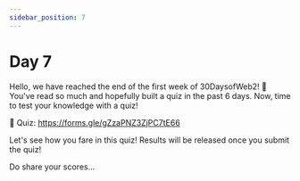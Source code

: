 ```yaml
---
sidebar_position: 7
---
```


# Day 7

Hello, we have reached the end of the first week of 30DaysofWeb2! 🚀  You've read so much and hopefully built a quiz in the past 6 days. Now, time to test your knowledge with a quiz! 

📝  Quiz: https://forms.gle/gZzaPNZ3ZjPC7tE66 

Let's see how you fare in this quiz! Results will be released once you submit the quiz!

Do share your scores...